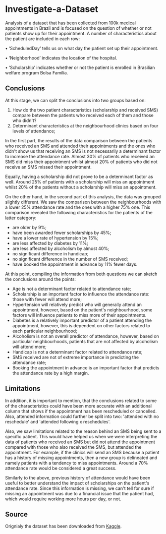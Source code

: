 # Investigate-a-Dataset

Analysis of a dataset that has been collected from 100k medical appointments in Brazil and is focused on the question of whether or not patients show up
for their appointment. A number of characteristics about the patient are included in each row:

• ‘ScheduledDay’ tells us on what day the patient set up their appointment.

• ‘Neighborhood’ indicates the location of the hospital.

• ‘Scholarship’ indicates whether or not the patient is enrolled in Brasilian welfare program Bolsa Família.


## Conclusions 

At this stage, we can split the conclusions into two groups based on:

1. How do the two patient characteristics (scholarship and received SMS) compare between the patients who received each of them and those who didn't?
2. Determinant characteristics at the neighbourhood clinics based on four levels of attendance; 

In the first part, the results of the data comparison between the patients who received an SMS and attended their appointments and the ones who didn't show us that receiving an SMS is not necessarily a determinant factor to increase the attendance rate. Almost 30% of patients who received an SMS did miss their appointment whilst almost 20% of patients who did not receive an SMS missed their appointment. 

Equally, having a scholarship did not prove to be a determinant factor as well. Around 25% of patients with a scholarship will miss an appointment whilst 20% of the patients without a scholarship will miss an appointment.

On the other hand, in the second part of this analysis, the data was grouped slightly different. We saw the comparison between the neighbourhoods with a lower 25% attendance rate and the ones with a higher 75% one. This comparison revealed the following characteristics for the patients of the latter category:

- are older by 9%;
- have been awarded fewer scholarships by 45%;
- have a lower rate of hypertension by 15%;
- are less affected by diabetes by 11%;
- are less affected by alcoholism by almost 40%;
- no significant difference in handicap;
- no significant difference in the number of SMS received;
- have booked the appointment in advance by 11% fewer days.

At this point, compiling the information from both questions we can sketch the conclusions around the points:

- Age is not a determinant factor related to attendance rate;
- Scholarship is an important factor to influence the attendance rate: those with fewer will attend more;
- Hypertension will relatively predict who will generally attend an appointment, however, based on the patient's neighbourhood, some factors will influence patients to miss more of their appointments.
- Diabetes is a relatively important predictor of a patient attending the appointment, however, this is dependent on other factors related to each particular neighbourhood;
- Alcoholism is not an overall predictor of attendance, however, based on particular neighbourhoods, patients that are not affected by alcoholism will attend more;
- Handicap is not a determinant factor related to attendance rate;
- SMS received are not of extreme importance in predicting the attendance rate;
- Booking the appointment in advance is an important factor that predicts the attendance rate by a high margin.

## Limitations

In addition, it is important to mention, that the conclusions related to some of the characteristics could have been more accurate with an additional column that shows if the appointment has been rescheduled or cancelled. Also, attended information could further be split into two: 'attended with no reschedule' and 'attended following x reschedules'.

Also, we saw limitations related to the reason behind an SMS being sent to a specific patient. This would have helped us when we were interpreting the data of patients who received an SMS but did not attend the appointment compared with those who also received the SMS, but attended the appointment. For example, if the clinics will send an SMS because a patient has a history of missing appointments, then a new group is delineated and namely patients with a tendency to miss appointments. Around a 70% attendance rate would be considered a great success. 

Similarly to the above, previous history of attendance would have been useful to better understand the impact of scholarships on the patient's attendance rate. Since this information is missing, we can't tell for sure if missing an appointment was due to a financial issue that the patient had, which would require working more hours per day, or not.

## Source
Orignialy the dataset has been downloaded from [Kaggle](https://www.kaggle.com/datasets/joniarroba/noshowappointments).
